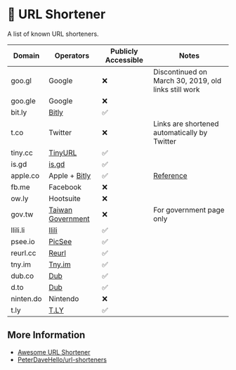 # 🔗 URL Shortener

A list of known URL shorteners.

| Domain    | Operators                                | Publicly Accessible | Notes                                                       |
| --------- | ---------------------------------------- | ------------------- | ----------------------------------------------------------- |
| goo.gl    | Google                                   | ❌                  | Discontinued on March 30, 2019, old links still work        |
| goo.gle   | Google                                   | ❌                  |                                                             |
| bit.ly    | [Bitly](https://bitly.com/)              | ✅                  |                                                             |
| t.co      | Twitter                                  | ❌                  | Links are shortened automatically by Twitter                |
| tiny.cc   | [TinyURL](https://tinyurl.com/)          | ✅                  |                                                             |
| is.gd     | [is.gd](https://is.gd/)                  | ✅                  |                                                             |
| apple.co  | Apple + [Bitly](https://bitly.com/)      | ✅                  | [Reference](https://discussions.apple.com/thread/251319185) |
| fb.me     | Facebook                                 | ❌                  |                                                             |
| ow.ly     | Hootsuite                                | ❌                  |                                                             |
| gov.tw    | [Taiwan Government](https://url.gov.tw/) | ❌                  | For government page only                                    |
| llili.li  | [llili](https://llili.li/)               | ✅                  |                                                             |
| psee.io   | [PicSee](https://picsee.io/)             | ✅                  |                                                             |
| reurl.cc  | [Reurl](https://reurl.cc/)               | ✅                  |                                                             |
| tny.im    | [Tny.im](https://tny.im/)                | ✅                  |                                                             |
| dub.co    | [Dub](https://dub.co/)                   | ✅                  |                                                             |
| d.to      | [Dub](https://dub.co/)                   | ✅                  |                                                             |
| ninten.do | Nintendo                                 | ❌                  |                                                             |
| t.ly      | [T.LY](https://t.ly/)                    | ✅                  |                                                             |

## More Information

- [Awesome URL Shortener](https://github.com/738/awesome-url-shortener)
- [PeterDaveHello/url-shorteners](https://github.com/PeterDaveHello/url-shorteners)
